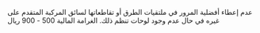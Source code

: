 عدم إعطاء أفضلية المرور في ملتقيات الطرق أو تقاطعاتها لسائق المركبة المتقدم على غيره في حال عدم وجود لوحات تنظم ذلك. الغرامة المالية 500 - 900 ريال

